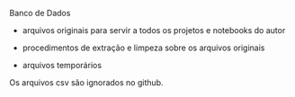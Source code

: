 Banco de Dados  

* arquivos originais para servir a todos os projetos e notebooks do autor  

* procedimentos de extração e limpeza sobre os arquivos originais  

* arquivos temporários


Os arquivos csv são ignorados no github.